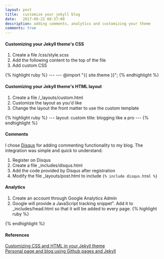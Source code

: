 ```yaml
---
layout: post
title:  customize your jekyll blog
date:   2017-09-22 08:37:00
description: adding comments, analytics and customizing your theme
comments: true
---
```

#### Customizing your Jekyll theme's CSS

1. Create a file /css/style.scss 
2. Add the following content to the top of the file
3. Add custom CSS 

{% highlight ruby %}
	---
	---
	@import "{{ site.theme }}";
{% endhighlight %}


#### Customizing your Jekyll theme's HTML layout

1. Create a file /_layouts/custom.html 
2. Customize the layout as you'd like
3. Change the layout the front matter to use the custom template

{% highlight ruby %}
	---
	layout: custom
	title: blogging like a pro
	---
{% endhighlight %}


#### Comments
I chose <a href="https://disqus.com/">Disqus</a> for adding commenting functionality to my blog. The integration was simple and quick to understand. 

1. Register on Disqus
2. Create a file _includes/disqus.html
3. Add the code provided by Disqus after registration
4. Modify the file _layouts/post.html to include `{% include disqus.html %}`
#### Analytics
1. Create an account through Google Analytics Admin
2. Google will provide a JavaScript tracking snippet". Add it to _includes/head.html so that it will be added to every page.
{% highlight ruby %}
<!-- Global Site Tag (gtag.js) - Google Analytics -->
<script async src="https://www.googletagmanager.com/gtag/js?id=UA-106746652-1"></script>
<script>
  window.dataLayer = window.dataLayer || [];
  function gtag(){dataLayer.push(arguments)};
  gtag('js', new Date());

  gtag('config', 'UA-XXXXXXXXXXX);
</script>
{% endhighlight %}
#### References
<a href="https://help.github.com/articles/customizing-css-and-html-in-your-jekyll-theme/">Customizing CSS and HTML in your Jekyll theme</a>
<br /> 
<a href="http://romantsegelskyi.github.io/blog/2015/07/26/personal-page-blog/">Personal page and blog using Github pages and Jekyll</a>
